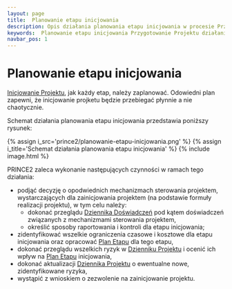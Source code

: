 ```yaml
---
layout: page
title:  Planowanie etapu inicjowania
description: Opis działania planowania etapu inicjowania w procesie Przygotowania Projektu PRINCE2
keywords:  Planowanie etapu inicjowania Przygotowanie Projektu działanie proces PRINCE2
navbar_pos: 1
---
```

# Planowanie etapu inicjowania

[Inicjowanie Projektu](/prince2/inicjowanie-projektu), jak każdy etap, należy zaplanować. Odowiedni plan zapewni, że inicjowanie projketu będzie
przebiegać płynnie a nie chaotycznie.

Schemat działania planowania etapu inicjowania przedstawia poniższy rysunek:

{% assign i_src='prince2/planowanie-etapu-inicjowania.png' %}
{% assign i_title='Schemat działania planowania etapu inicjowania' %}
{% include image.html %}

PRINCE2 zaleca wykonanie następujących czynności w ramach tego działania:

  * podjąć decyzję o opodwiednich mechanizmach sterowania projektem, wystarczających dla zainicjowania projektem (na podstawie formuły
realizacji projektu), w tym celu należy:
    * dokonać przeglądu [Dziennika Doświadczeń](/prince2/dziennik-doswiadczen) pod kątem doświadczeń związanych z mechanizmami sterowania
projektem,
    * określić sposoby raportowania i kontroli dla etapu inicjowania;
  * zidentyfikować wszelkie ograniczenia czasowe i kosztowe dla etapu inicjowania oraz opracować [Plan Etapu](/prince2/plan-etapu) dla
tego etapu,
  * dokonać przeglądu wszelkich ryzyk w [Dzienniku Projektu](/prince2/dziennik-projektu) i ocenić ich wpływ na [Plan Etapu](/prince2/plan-etapu)
inicjowania,
  * dokonać aktualizacji [Dziennika Projektu](/prince2/dziennik-projektu) o ewentualne nowe, zidentyfikowane ryzyka,
  * wystąpić z wnioskiem o zezwolenie na zainicjowanie projektu.
